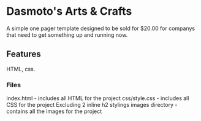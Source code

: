 # Dasmoto's Arts & Crafts
A simple one pager template designed to be sold for $20.00 for companys that need to get something up and running now.

## Features
HTML, css.

### Files
index.html - includes all HTML for the project
css/style.css - includes all CSS for the project Excluding 2 inline h2 stylings
images directory - contains all the images for the project
